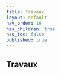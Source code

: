 ```yaml
---
title: Travaux
layout: default
nav_order: 16
has_children: true
has_toc: false
published: true
---
```

## Travaux 